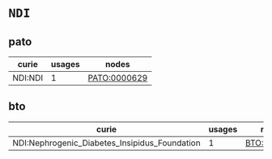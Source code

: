 # `NDI`

## pato

| curie   |   usages | nodes                                               |
|---------|----------|-----------------------------------------------------|
| NDI:NDI |        1 | [PATO:0000629](https://bioregistry.io/PATO:0000629) |

## bto

| curie                                         |   usages | nodes                                             |
|-----------------------------------------------|----------|---------------------------------------------------|
| NDI:Nephrogenic_Diabetes_Insipidus_Foundation |        1 | [BTO:0001085](https://bioregistry.io/BTO:0001085) |

